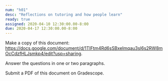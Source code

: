 ```yaml
---
num: "h01"
desc: "Reflections on tutoring and how people learn"
ready: true 
assigned: 2020-04-10 12:30:00.00-8:00
due: 2020-04-17 12:30:00.00-8:00
---
```


Make a copy of this document:
<https://docs.google.com/document/d/1TIFtm4Rd6sSBxeImqau3sl6s2RW8mOcCdzfHLJsmkp4/edit?usp=sharing>.

Answer the questions in one or two paragraphs.

Submit a PDF of this document on Gradescope.


